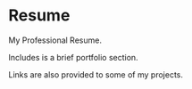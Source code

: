# Resume

My Professional Resume. 

Includes is a brief portfolio section.

Links are also provided to some of my projects.
